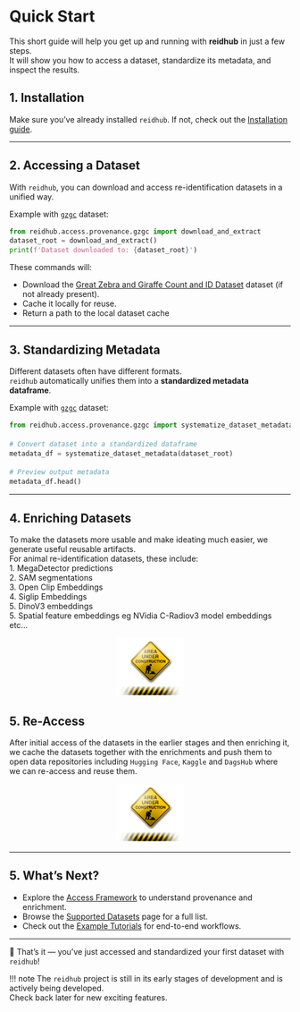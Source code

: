 # Quick Start

This short guide will help you get up and running with **reidhub** in just a few steps.  
It will show you how to access a dataset, standardize its metadata, and inspect the results.

## 1. Installation

Make sure you’ve already installed `reidhub`. If not, check out the [Installation guide](./installation.md).

---

## 2. Accessing a Dataset

With `reidhub`, you can download and access re-identification datasets in a unified way.

Example with [`gzgc`](../output-dataset-readmes/gzgc.md) dataset:  
```python
from reidhub.access.provenance.gzgc import download_and_extract
dataset_root = download_and_extract()
print(f'Dataset downloaded to: {dataset_root}')
```


<!-- TODO: refactor the code to put together acess components 
Example:

    import reidhub as rh

    # Access the Market-1501 dataset (downloads if not already cached)
    dataset = rh.access("market1501")
-->

These commands will:

- Download the [Great Zebra and Giraffe Count and ID Dataset](https://lila.science/datasets/great-zebra-giraffe-id) dataset (if not already present).  
- Cache it locally for reuse.  
- Return a path to the local dataset cache <!--TODO: (perhaps refactor to instead return) ... a dataset object you can work with.-->

---

## 3. Standardizing Metadata

Different datasets often have different formats.  
`reidhub` automatically unifies them into a **standardized metadata dataframe**.

Example with [`gzgc`](../output-dataset-readmes/gzgc.md) dataset:  
```python
from reidhub.access.provenance.gzgc import systematize_dataset_metadata

# Convert dataset into a standardized dataframe
metadata_df = systematize_dataset_metadata(dataset_root)

# Preview output metadata
metadata_df.head()
```


---

## 4. Enriching Datasets
To make the datasets more usable and make ideating much easier, we generate useful reusable artifacts.  
For animal re-identification datasets, these include:  
    1. MegaDetector predictions  
    2. SAM segmentations  
    3. Open Clip Embeddings  
    4. Siglip Embeddings  
    5. DinoV3 embeddings  
    5. Spatial feature embeddings eg NVidia C-Radiov3 model embeddings    
etc...  

<p align="center">
  <img src="../assets/content_Under-Construction-Free-Download-PNG.png" alt="In development" width="120"/>
</p>


## 5. Re-Access

After initial access of the datasets in the earlier stages and then enriching it, we cache the datasets together with the enrichments and push them to open data repositories including `Hugging Face`, `Kaggle` and `DagsHub` where we can re-access and reuse them. 


<p align="center">
  <img src="../assets/content_Under-Construction-Free-Download-PNG.png" alt="In development" width="120"/>
</p>


<!--TODO: implement:
Example:

    # Example: attach embeddings or predictions to the dataset
    enriched = rh.enriched(dataset, artifacts={
        "embeddings": "path/to/embeddings.npy",
        "preds": "path/to/preds.json"
    })
-->

---

## 5. What’s Next?

- Explore the [Access Framework](../api/access.md) to understand provenance and enrichment.  
- Browse the [Supported Datasets](../datasets.md) page for a full list.  
- Check out the [Example Tutorials](../tutorials/index.md) for end-to-end workflows.

---

🚀 That’s it — you’ve just accessed and standardized your first dataset with `reidhub`!

!!! note
    The `reidhub` project is still in its early stages of development and is actively being developed.   
    Check back later for new exciting features.  
